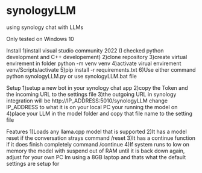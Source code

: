 # synologyLLM
using synology chat with LLMs 

Only tested on Windows 10

Install
  1)install visual studio community 2022 (I checked python development and C++ developement)
  2)clone repository
  3)create virtual envirement in folder    python -m venv venv
  4)activate virual envirement             venv/Scripts/activate
  5)pip install -r requirements.txt
  6)Use either command python synologyLLM.py or use synologyLLM.bat file

Setup
  1)setup a new bot in your synology chat app
  2)copy the Token and the incoming URL to the settings file
  3)the outgoing URL in synology integration will be http://IP_ADDRESS:5010/synologyLLM change IP_ADDRESS to what it is on your local PC your running the model on
  4)place your LLM in the model folder and copy that file name to the setting file


Features
  1)Loads any llama.cpp model that is supported
  2)It has a model reset if the conversation strays command    /reset
  3)It has a continue function if it does finish completely command    /continue 
  4)If system runs to low on memory the model with suspend out of RAM until it is back down again, adjust for your own PC 
    Im using a 8GB laptop and thats what the default settings are setup for
  
